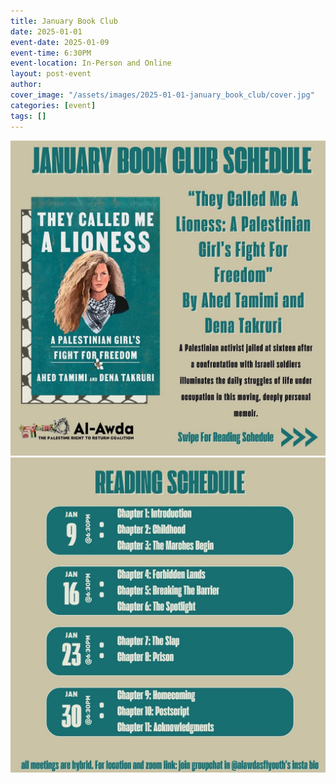 ```yaml
---
title: January Book Club
date: 2025-01-01
event-date: 2025-01-09
event-time: 6:30PM
event-location: In-Person and Online
layout: post-event
author: 
cover_image: "/assets/images/2025-01-01-january_book_club/cover.jpg"
categories: [event]
tags: []
---
```


![1](/assets/images/2025-01-01-january_book_club/1.jpg)
![2](/assets/images/2025-01-01-january_book_club/2.jpg)